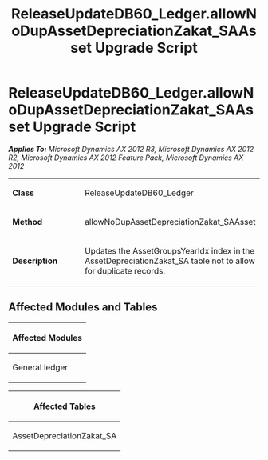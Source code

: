 ﻿---
title: ReleaseUpdateDB60_Ledger.allowNoDupAssetDepreciationZakat_SAAsset Upgrade Script
TOCTitle: ReleaseUpdateDB60_Ledger.allowNoDupAssetDepreciationZakat_SAAsset Upgrade Script
ms:assetid: 35f72315-cb42-a43d-77fe-59261d8c4546
ms:mtpsurl: https://msdn.microsoft.com/en-us/library/JJ685158(v=AX.60)
ms:contentKeyID: 49707611
ms.date: 05/18/2015
mtps_version: v=AX.60
---

# ReleaseUpdateDB60\_Ledger.allowNoDupAssetDepreciationZakat\_SAAsset Upgrade Script 


_**Applies To:** Microsoft Dynamics AX 2012 R3, Microsoft Dynamics AX 2012 R2, Microsoft Dynamics AX 2012 Feature Pack, Microsoft Dynamics AX 2012_

<table>
<colgroup>
<col style="width: 50%" />
<col style="width: 50%" />
</colgroup>
<tbody>
<tr class="odd">
<td><p><strong>Class</strong></p></td>
<td><p>ReleaseUpdateDB60_Ledger</p></td>
</tr>
<tr class="even">
<td><p><strong>Method</strong></p></td>
<td><p>allowNoDupAssetDepreciationZakat_SAAsset</p></td>
</tr>
<tr class="odd">
<td><p><strong>Description</strong></p></td>
<td><p>Updates the AssetGroupsYearIdx index in the AssetDepreciationZakat_SA table not to allow for duplicate records.</p></td>
</tr>
</tbody>
</table>


## Affected Modules and Tables

<table>
<colgroup>
<col style="width: 100%" />
</colgroup>
<thead>
<tr class="header">
<th><p>Affected Modules</p></th>
</tr>
</thead>
<tbody>
<tr class="odd">
<td><p>General ledger</p></td>
</tr>
</tbody>
</table>


<table>
<colgroup>
<col style="width: 100%" />
</colgroup>
<thead>
<tr class="header">
<th><p>Affected Tables</p></th>
</tr>
</thead>
<tbody>
<tr class="odd">
<td><p>AssetDepreciationZakat_SA</p></td>
</tr>
</tbody>
</table>

  


